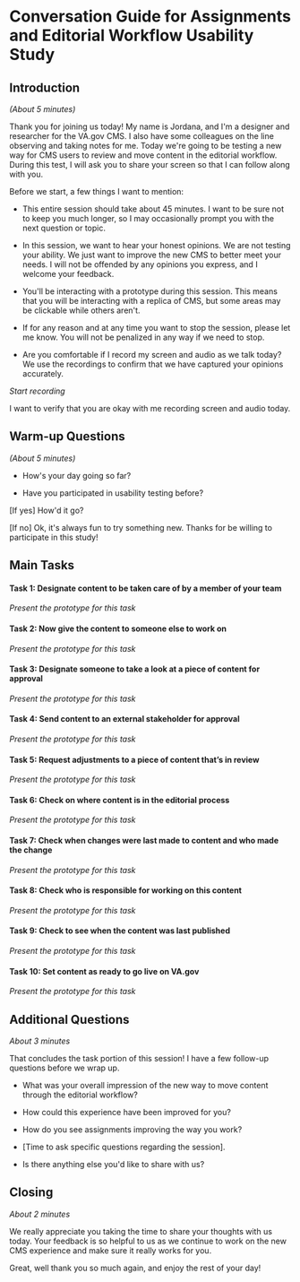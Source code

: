 # Conversation Guide for Assignments and Editorial Workflow Usability Study

## Introduction

_(About 5 minutes)_

Thank you for joining us today! My name is Jordana, and I'm a designer and researcher for the VA.gov CMS. I also have some colleagues on the line observing and taking notes for me. Today we're going to be testing a new way for CMS users to review and move content in the editorial workflow. During this test, I will ask you to share your screen so that I can follow along with you.

Before we start, a few things I want to mention:

* This entire session should take about 45 minutes. I want to be sure not to keep you much longer, so I may occasionally prompt you with the next question or topic.

* In this session, we want to hear your honest opinions. We are not testing your ability. We just want to improve the new CMS to better meet your needs. I will not be offended by any opinions you express, and I welcome your feedback.

* You'll be interacting with a prototype during this session. This means that you will be interacting with a replica of CMS, but some areas may be clickable while others aren't.

* If for any reason and at any time you want to stop the session, please let me know. You will not be penalized in any way if we need to stop.

* Are you comfortable if I record my screen and audio as we talk today? We use the recordings to confirm that we have captured your opinions accurately.

_Start recording_

I want to verify that you are okay with me recording screen and audio today.


## Warm-up Questions

_(About 5 minutes)_

* How's your day going so far?

* Have you participated in usability testing before?

[If yes] How'd it go?

[If no] Ok, it's always fun to try something new. Thanks for be willing to participate in this study!


## Main Tasks

#### Task 1: Designate content to be taken care of by a member of your team 

_Present the prototype for this task_

#### Task 2: Now give the content to someone else to work on

_Present the prototype for this task_

#### Task 3: Designate someone to take a look at a piece of content for approval

_Present the prototype for this task_

#### Task 4: Send content to an external stakeholder for approval

_Present the prototype for this task_

#### Task 5: Request adjustments to a piece of content that’s in review

_Present the prototype for this task_

#### Task 6: Check on where content is in the editorial process

_Present the prototype for this task_

#### Task 7: Check when changes were last made to content and who made the change

_Present the prototype for this task_

#### Task 8: Check who is responsible for working on this content

_Present the prototype for this task_

#### Task 9: Check to see when the content was last published

_Present the prototype for this task_

#### Task 10: Set content as ready to go live on VA.gov

_Present the prototype for this task_


## Additional Questions

_About 3 minutes_

That concludes the task portion of this session! I have a few follow-up questions before we wrap up.

* What was your overall impression of the new way to move content through the editorial workflow?

* How could this experience have been improved for you?

* How do you see assignments improving the way you work?

* [Time to ask specific questions regarding the session].

* Is there anything else you'd like to share with us?


## Closing

_About 2 minutes_

We really appreciate you taking the time to share your thoughts with us today. Your feedback is so helpful to us as we continue to work on the new CMS experience and make sure it really works for you.

Great, well thank you so much again, and enjoy the rest of your day!
